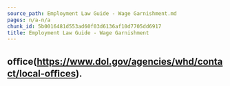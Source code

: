 ```yaml
---
source_path: Employment Law Guide - Wage Garnishment.md
pages: n/a-n/a
chunk_id: 5b0016481d553ad60f03d6136af10d7705dd6917
title: Employment Law Guide - Wage Garnishment
---
```

## oﬃce(https://www.dol.gov/agencies/whd/contact/local-oﬃces).
